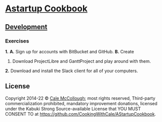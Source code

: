 # [Astartup Cookbook](../)

## [Development](./)

### Exercises

**1.**
**A.** Sign up for accounts with BitBucket and GitHub.
**B.** Create

1. Download ProjectLibre and GanttProject and play around with them.

**2.** Download and install the Slack client for all of your computers.

## License

Copyright 2014-22 © [Cale McCollough](https://cookingwithcale.org); most rights reserved, Third-party commercialization prohibited, mandatory improvement donations, licensed under the Kabuki Strong Source-available License that YOU MUST CONSENT TO at <https://github.com/CookingWithCale/AStartupCookbook>.
